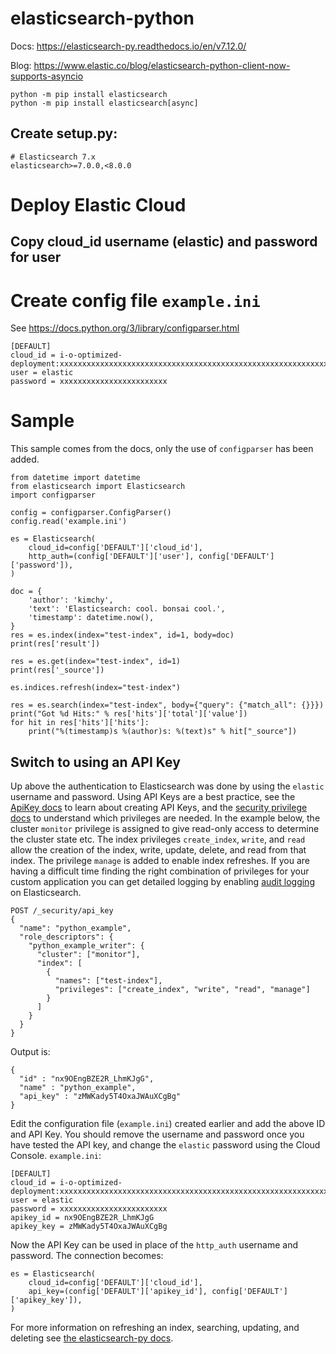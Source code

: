 # elasticsearch-python

Docs:
https://elasticsearch-py.readthedocs.io/en/v7.12.0/

Blog:
https://www.elastic.co/blog/elasticsearch-python-client-now-supports-asyncio

```
python -m pip install elasticsearch
python -m pip install elasticsearch[async]
```

## Create setup.py:
```
# Elasticsearch 7.x
elasticsearch>=7.0.0,<8.0.0
```

# Deploy Elastic Cloud

## Copy cloud_id username (elastic) and password for user

# Create config file `example.ini`

See https://docs.python.org/3/library/configparser.html
```
[DEFAULT]
cloud_id = i-o-optimized-deployment:xxxxxxxxxxxxxxxxxxxxxxxxxxxxxxxxxxxxxxxxxxxxxxxxxxxxxxxxxxxxxxxxxxxxxxxxxxxxxxxxxxxxxxxxxxxxxxxxxxxxxxxxxxxxxxxxxxxxxxxxxxxxxxxxxxxxxxxx
user = elastic
password = xxxxxxxxxxxxxxxxxxxxxxxx
```

# Sample

This sample comes from the docs, only the use of `configparser` has been added.

```
from datetime import datetime
from elasticsearch import Elasticsearch
import configparser

config = configparser.ConfigParser()
config.read('example.ini')

es = Elasticsearch(
    cloud_id=config['DEFAULT']['cloud_id'],
    http_auth=(config['DEFAULT']['user'], config['DEFAULT']['password']),
)

doc = {
    'author': 'kimchy',
    'text': 'Elasticsearch: cool. bonsai cool.',
    'timestamp': datetime.now(),
}
res = es.index(index="test-index", id=1, body=doc)
print(res['result'])

res = es.get(index="test-index", id=1)
print(res['_source'])

es.indices.refresh(index="test-index")

res = es.search(index="test-index", body={"query": {"match_all": {}}})
print("Got %d Hits:" % res['hits']['total']['value'])
for hit in res['hits']['hits']:
    print("%(timestamp)s %(author)s: %(text)s" % hit["_source"])
```

## Switch to using an API Key
Up above the authentication to Elasticsearch was done by using the `elastic`
username and password.  Using API Keys are a best practice, see the [ApiKey docs](https://www.elastic.co/guide/en/elasticsearch/reference/current/security-api-create-api-key.html) to learn about creating API Keys, and the [security privilege docs](https://www.elastic.co/guide/en/elasticsearch/reference/7.11/security-privileges.html) to understand which privileges are needed.  In the example below, the cluster `monitor` privilege is assigned to give read-only access to determine the cluster state etc.  The index privileges `create_index`, `write`, and `read` allow the creation of the index, write, update, delete, and read from that index.  The privilege `manage` is added to enable index refreshes.  If you are having a difficult time finding the right combination of privileges for your custom application you can get detailed logging by enabling [audit logging](https://www.elastic.co/guide/en/elasticsearch/reference/current/enable-audit-logging.html) on Elasticsearch.  

```
POST /_security/api_key
{
  "name": "python_example",
  "role_descriptors": {
    "python_example_writer": {
      "cluster": ["monitor"],
      "index": [
        {
          "names": ["test-index"],
          "privileges": ["create_index", "write", "read", "manage"]
        }
      ]
    }
  }
}
```

Output is:
```
{
  "id" : "nx9OEngBZE2R_LhmKJgG",
  "name" : "python_example",
  "api_key" : "zMWKady5T4OxaJWAuXCgBg"
}
```

Edit the configuration file (`example.ini`) created earlier and add the above ID and API Key.  You should remove the username and password once you have tested the API key, and change the `elastic` password using the Cloud Console.
`example.ini`:
```
[DEFAULT]
cloud_id = i-o-optimized-deployment:xxxxxxxxxxxxxxxxxxxxxxxxxxxxxxxxxxxxxxxxxxxxxxxxxxxxxxxxxxxxxxxxxxxxxxxxxxxxxxxxxxxxxxxxxxxxxxxxxxxxxxxxxxxxxxxxxxxxxxxxxxxxxxxxxxxxxxxx
user = elastic
password = xxxxxxxxxxxxxxxxxxxxxxxx
apikey_id = nx9OEngBZE2R_LhmKJgG
apikey_key = zMWKady5T4OxaJWAuXCgBg
```

Now the API Key can be used in place of the `http_auth` username and password.  The connection becomes:

```
es = Elasticsearch(
    cloud_id=config['DEFAULT']['cloud_id'],
    api_key=(config['DEFAULT']['apikey_id'], config['DEFAULT']['apikey_key']),
)
```

For more information on refreshing an index, searching, updating, and deleting see [the elasticsearch-py docs](https://www.elastic.co/guide/en/elasticsearch/client/python-api/current/examples.html).
